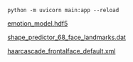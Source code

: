 ```shell
python -m uvicorn main:app --reload
```

[emotion_model.hdf5](https://github.com/petercunha/Emotion/blob/master/models/emotion_model.hdf5)

[shape_predictor_68_face_landmarks.dat](https://github.com/GuoQuanhao/68_points/blob/master/shape_predictor_68_face_landmarks.dat)

[haarcascade_frontalface_default.xml](https://github.com/opencv/opencv/blob/4.x/data/haarcascades/haarcascade_frontalface_default.xml)